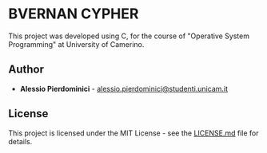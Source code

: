 # BVERNAN CYPHER
This project was developed using C, for the course of "Operative System Programming" at University of Camerino.

## Author

* **Alessio Pierdominici** - alessio.pierdominici@studenti.unicam.it

## License

This project is licensed under the MIT License - see the [LICENSE.md](LICENSE.md) file for details.
